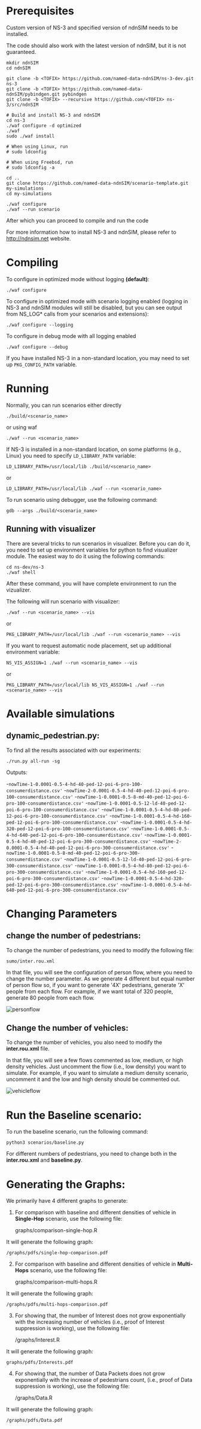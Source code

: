 Prerequisites
=============

Custom version of NS-3 and specified version of ndnSIM needs to be installed.

The code should also work with the latest version of ndnSIM, but it is not guaranteed.

    mkdir ndnSIM
    cd ndnSIM

    git clone -b <TOFIX> https://github.com/named-data-ndnSIM/ns-3-dev.git ns-3
    git clone -b <TOFIX> https://github.com/named-data-ndnSIM/pybindgen.git pybindgen
    git clone -b <TOFIX> --recursive https://github.com/<TOFIX> ns-3/src/ndnSIM

    # Build and install NS-3 and ndnSIM
    cd ns-3
    ./waf configure -d optimized
    ./waf
    sudo ./waf install

    # When using Linux, run
    # sudo ldconfig

    # When using Freebsd, run
    # sudo ldconfig -a

    cd ..
    git clone https://github.com/named-data-ndnSIM/scenario-template.git my-simulations
    cd my-simulations

    ./waf configure
    ./waf --run scenario

After which you can proceed to compile and run the code

For more information how to install NS-3 and ndnSIM, please refer to http://ndnsim.net website.

Compiling
=========

To configure in optimized mode without logging **(default)**:

    ./waf configure

To configure in optimized mode with scenario logging enabled (logging in NS-3 and ndnSIM modules will still be disabled,
but you can see output from NS_LOG* calls from your scenarios and extensions):

    ./waf configure --logging

To configure in debug mode with all logging enabled

    ./waf configure --debug

If you have installed NS-3 in a non-standard location, you may need to set up ``PKG_CONFIG_PATH`` variable.

Running
=======

Normally, you can run scenarios either directly

    ./build/<scenario_name>

or using waf

    ./waf --run <scenario_name>

If NS-3 is installed in a non-standard location, on some platforms (e.g., Linux) you need to specify ``LD_LIBRARY_PATH`` variable:

    LD_LIBRARY_PATH=/usr/local/lib ./build/<scenario_name>

or

    LD_LIBRARY_PATH=/usr/local/lib ./waf --run <scenario_name>

To run scenario using debugger, use the following command:

    gdb --args ./build/<scenario_name>


Running with visualizer
-----------------------

There are several tricks to run scenarios in visualizer.  Before you can do it, you need to set up environment variables for python to find visualizer module.  The easiest way to do it using the following commands:

    cd ns-dev/ns-3
    ./waf shell

After these command, you will have complete environment to run the vizualizer.

The following will run scenario with visualizer:

    ./waf --run <scenario_name> --vis

or

    PKG_LIBRARY_PATH=/usr/local/lib ./waf --run <scenario_name> --vis

If you want to request automatic node placement, set up additional environment variable:

    NS_VIS_ASSIGN=1 ./waf --run <scenario_name> --vis

or

    PKG_LIBRARY_PATH=/usr/local/lib NS_VIS_ASSIGN=1 ./waf --run <scenario_name> --vis

Available simulations
=====================

dynamic_pedestrian.py: 
-----------------------------------------------------------------------------

To find all the results associated with our experiments:

    ./run.py all-run -sg

Outputs:

-`nowTime-1-0.0001-0.5-4-hd-40-ped-12-poi-6-pro-100-consumerdistance.csv'`
-`nowTime-2-0.0001-0.5-4-hd-40-ped-12-poi-6-pro-100-consumerdistance.csv'`
-`nowTime-1-0.0001-0.5-8-md-40-ped-12-poi-6-pro-100-consumerdistance.csv'`
-`nowTime-1-0.0001-0.5-12-ld-40-ped-12-poi-6-pro-100-consumerdistance.csv'`
-`nowTime-1-0.0001-0.5-4-hd-80-ped-12-poi-6-pro-100-consumerdistance.csv'`
-`nowTime-1-0.0001-0.5-4-hd-160-ped-12-poi-6-pro-100-consumerdistance.csv'`
-`nowTime-1-0.0001-0.5-4-hd-320-ped-12-poi-6-pro-100-consumerdistance.csv'`
-`nowTime-1-0.0001-0.5-4-hd-640-ped-12-poi-6-pro-100-consumerdistance.csv'`
-`nowTime-1-0.0001-0.5-4-hd-40-ped-12-poi-6-pro-300-consumerdistance.csv'`
-`nowTime-2-0.0001-0.5-4-hd-40-ped-12-poi-6-pro-300-consumerdistance.csv'`
-`nowTime-1-0.0001-0.5-8-md-40-ped-12-poi-6-pro-300-consumerdistance.csv'`
-`nowTime-1-0.0001-0.5-12-ld-40-ped-12-poi-6-pro-300-consumerdistance.csv'`
-`nowTime-1-0.0001-0.5-4-hd-80-ped-12-poi-6-pro-300-consumerdistance.csv'`
-`nowTime-1-0.0001-0.5-4-hd-160-ped-12-poi-6-pro-300-consumerdistance.csv'`
-`nowTime-1-0.0001-0.5-4-hd-320-ped-12-poi-6-pro-300-consumerdistance.csv'`
-`nowTime-1-0.0001-0.5-4-hd-640-ped-12-poi-6-pro-300-consumerdistance.csv'`

Changing Parameters
====================

change the number of pedestrians:
------------------------------------

To change the number of pedestrians, you need to modify the following file:

	sumo/inter.rou.xml

In that file, you will see the configuration of person flow, where you need to change the number parameter. 
As we generate 4 different but equal number of person flow so, if you want to generate '4X' pedestrians, generate 'X' people from each flow.
For example, if we want total of 320 people, generate 80 people from each flow.

![personflow](personflow.png)

Change the number of vehicles:
--------------------------------

To change the number of vehicles, you also need to modify the **inter.rou.xml** file.

In that file, you will see a few flows commented as low, medium, or high density vehicles. Just uncomment the flow (i.e., low density) you want to simulate.
For example, if you want to simulate a medium density scenario, uncomment it and the low and high density should be commented out.

![vehicleflow](/vehicleflow.png)

Run the Baseline scenario:
===========================

To run the baseline scenario, run the following command:

	python3 scenarios/baseline.py 

For different numbers of pedestrians, you need to change both in the **inter.rou.xml** and **baseline.py**.

Generating the Graphs:
=======================

We primarily have 4 different graphs to generate:

1. For comparison with baseline and different densities of vehicle in **Single-Hop** scenario, use the following file:

	graphs/comparison-single-hop.R

It will generate the following graph:
	
	/graphs/pdfs/single-hop-comparison.pdf


2. For comparison with baseline and different densities of vehicle in **Multi-Hops** scenario, use the following file:

	graphs/comparison-multi-hops.R

It will generate the following graph:

	/graphs/pdfs/multi-hops-comparison.pdf

3. For showing that, the number of Interest does not grow exponentially with the increasing number of vehicles (i.e., proof of Interest suppression is working), use the following file:

	/graphs/Interest.R

It will generate the following graph:

	graphs/pdfs/Interests.pdf

4. For showing that, the number of Data Packets does not grow exponentially with the increase of pedestrians count, (i.e., proof of Data suppression is working), use the following file:

	/graphs/Data.R

It will generate the following graph:

	/graphs/pdfs/Data.pdf
